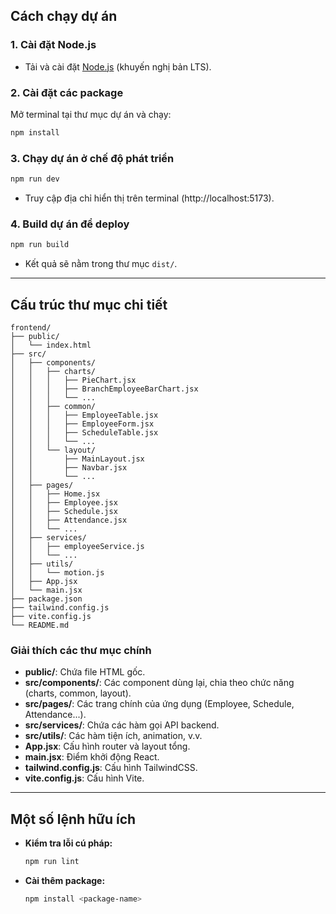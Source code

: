 ## Cách chạy dự án

### 1. Cài đặt Node.js
- Tải và cài đặt [Node.js](https://nodejs.org/) (khuyến nghị bản LTS).

### 2. Cài đặt các package
Mở terminal tại thư mục dự án và chạy:
```sh
npm install
```

### 3. Chạy dự án ở chế độ phát triển
```sh
npm run dev
```
- Truy cập địa chỉ hiển thị trên terminal (http://localhost:5173).

### 4. Build dự án để deploy 
```sh
npm run build
```
- Kết quả sẽ nằm trong thư mục `dist/`.

---

## Cấu trúc thư mục chi tiết

```
frontend/
├── public/
│   └── index.html
├── src/
│   ├── components/
│   │   ├── charts/
│   │   │   ├── PieChart.jsx
│   │   │   ├── BranchEmployeeBarChart.jsx
│   │   │   └── ...
│   │   ├── common/
│   │   │   ├── EmployeeTable.jsx
│   │   │   ├── EmployeeForm.jsx
│   │   │   ├── ScheduleTable.jsx
│   │   │   └── ...
│   │   └── layout/
│   │       ├── MainLayout.jsx
│   │       ├── Navbar.jsx
│   │       └── ...
│   ├── pages/
│   │   ├── Home.jsx
│   │   ├── Employee.jsx
│   │   ├── Schedule.jsx
│   │   ├── Attendance.jsx
│   │   └── ...
│   ├── services/
│   │   ├── employeeService.js
│   │   └── ...
│   ├── utils/
│   │   └── motion.js
│   ├── App.jsx
│   └── main.jsx
├── package.json
├── tailwind.config.js
├── vite.config.js
└── README.md
```

### Giải thích các thư mục chính
- **public/**: Chứa file HTML gốc.
- **src/components/**: Các component dùng lại, chia theo chức năng (charts, common, layout).
- **src/pages/**: Các trang chính của ứng dụng (Employee, Schedule, Attendance...).
- **src/services/**: Chứa các hàm gọi API backend.
- **src/utils/**: Các hàm tiện ích, animation, v.v.
- **App.jsx**: Cấu hình router và layout tổng.
- **main.jsx**: Điểm khởi động React.
- **tailwind.config.js**: Cấu hình TailwindCSS.
- **vite.config.js**: Cấu hình Vite.

---

## Một số lệnh hữu ích

- **Kiểm tra lỗi cú pháp:**  
  ```sh
  npm run lint
  ```
- **Cài thêm package:**  
  ```sh
  npm install <package-name>
  ```
